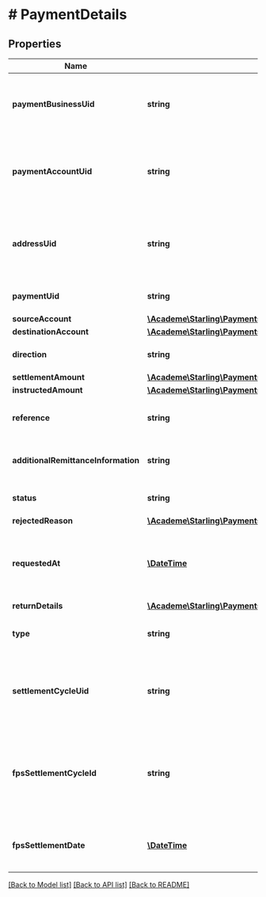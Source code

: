 # # PaymentDetails

## Properties

Name | Type | Description | Notes
------------ | ------------- | ------------- | -------------
**paymentBusinessUid** | **string** | Unique identifier of the company requesting or receiving the payment | [optional] 
**paymentAccountUid** | **string** | Unique identifier of the account containing the funds sent or received | [optional] 
**addressUid** | **string** | Unique identifier of the address the payment was sent from or received to | [optional] 
**paymentUid** | **string** | Unique identifier of the payment | [optional] 
**sourceAccount** | [**\Academe\Starling\PaymentsSdk\Model\PaymentDetailsAccount**](PaymentDetailsAccount.md) |  | [optional] 
**destinationAccount** | [**\Academe\Starling\PaymentsSdk\Model\PaymentDetailsAccount**](PaymentDetailsAccount.md) |  | [optional] 
**direction** | **string** | The direction of the payment | [optional] 
**settlementAmount** | [**\Academe\Starling\PaymentsSdk\Model\CurrencyAndAmount**](CurrencyAndAmount.md) |  | [optional] 
**instructedAmount** | [**\Academe\Starling\PaymentsSdk\Model\CurrencyAndAmount**](CurrencyAndAmount.md) |  | [optional] 
**reference** | **string** | Reference included with the payment | [optional] 
**additionalRemittanceInformation** | **string** | Unstructured additional remittance information | [optional] 
**status** | **string** | Status of the payment request | [optional] 
**rejectedReason** | [**\Academe\Starling\PaymentsSdk\Model\PaymentRejectionReason**](PaymentRejectionReason.md) |  | [optional] 
**requestedAt** | [**\DateTime**](\DateTime.md) | Date and time that the request for payment was originally received | [optional] 
**returnDetails** | [**\Academe\Starling\PaymentsSdk\Model\PaymentReturnDetails**](PaymentReturnDetails.md) |  | [optional] 
**type** | **string** | Type of the payment that was sent or received. | [optional] 
**settlementCycleUid** | **string** | Unique identifier of the settlement cycle the payment is allocated to | [optional] 
**fpsSettlementCycleId** | **string** | Faster payment scheme identifier for the settlement cycle the payment is allocated to | [optional] 
**fpsSettlementDate** | [**\DateTime**](\DateTime.md) | Faster payment scheme settlement date | [optional] 

[[Back to Model list]](../../README.md#documentation-for-models) [[Back to API list]](../../README.md#documentation-for-api-endpoints) [[Back to README]](../../README.md)


